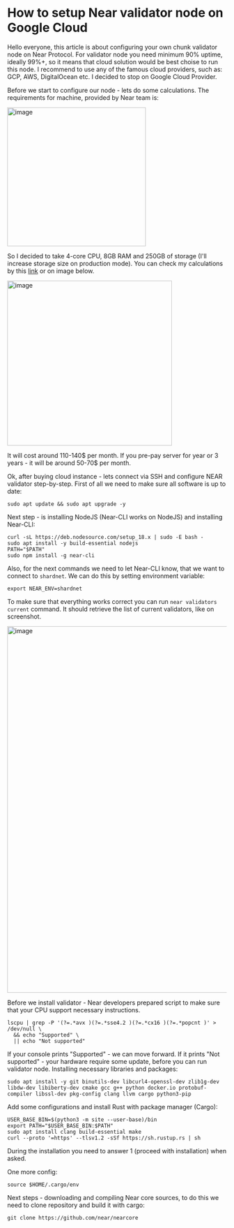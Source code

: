 # How to setup Near validator node on Google Cloud

Hello everyone, this article is about configuring your own chunk validator node on Near Protocol.
For validator node you need minimum 90% uptime, ideally 99%+, so it means that cloud solution would be best choise to run this node.
I recommend to use any of the famous cloud providers, such as: GCP, AWS, DigitalOcean etc.
I decided to stop on Google Cloud Provider.

Before we start to configure our node - lets do some calculations.
The requirements for machine, provided by Near team is:

<img width="318" alt="image" src="https://user-images.githubusercontent.com/15670713/179549321-94a30ca5-6baf-4fb6-b01b-602e823d2669.png">

So I decided to take 4-core CPU, 8GB RAM and 250GB of storage (I'll increase storage size on production mode). You can check my calculations by this <a href="https://cloud.google.com/products/calculator/#id=17004408-62d0-47d5-bb23-a7b5e857e940">link</a> or on image below.

<img width="378" alt="image" src="https://user-images.githubusercontent.com/15670713/179548363-9f729964-cf58-4135-afa8-88a8733754c3.png">

It will cost around 110-140$ per month.
If you pre-pay server for year or 3 years - it will be around 50-70$ per month.

Ok, after buying cloud instance - lets connect via SSH and configure NEAR validator step-by-step.
First of all we need to make sure all software is up to date:

```
sudo apt update && sudo apt upgrade -y
```
Next step - is installing NodeJS (Near-CLI works on NodeJS) and installing Near-CLI:

```
curl -sL https://deb.nodesource.com/setup_18.x | sudo -E bash - 
sudo apt install -y build-essential nodejs
PATH="$PATH"
sudo npm install -g near-cli
```

Also, for the next commands we need to let Near-CLI know, that we want to connect to `shardnet`. We can do this by setting environment variable:

```
export NEAR_ENV=shardnet
```

To make sure that everything works correct you can run `near validators current` command. It should retrieve the list of current validators, like on screenshot.

<img width="840" alt="image" src="https://user-images.githubusercontent.com/15670713/180605253-81189c1d-3291-432a-a38e-2f67af64fccd.png">

Before we install validator - Near developers prepared script to make sure that your CPU support necessary instructions.

```
lscpu | grep -P '(?=.*avx )(?=.*sse4.2 )(?=.*cx16 )(?=.*popcnt )' > /dev/null \
  && echo "Supported" \
  || echo "Not supported"
```

If your console prints "Supported" - we can move forward. If it prints "Not supported" - your hardware require some update, before you can run validator node.
Installing necessary libraries and packages:

```
sudo apt install -y git binutils-dev libcurl4-openssl-dev zlib1g-dev libdw-dev libiberty-dev cmake gcc g++ python docker.io protobuf-compiler libssl-dev pkg-config clang llvm cargo python3-pip
```

Add some configurations and install Rust with package manager (Cargo):

```
USER_BASE_BIN=$(python3 -m site --user-base)/bin
export PATH="$USER_BASE_BIN:$PATH"
sudo apt install clang build-essential make
curl --proto '=https' --tlsv1.2 -sSf https://sh.rustup.rs | sh
```

During the installation you need to answer 1 (proceed with installation) when asked.

One more config:

```
source $HOME/.cargo/env
```

Next steps - downloading and compiling Near core sources, to do this we need to clone repository and build it with cargo:

```
git clone https://github.com/near/nearcore

```
